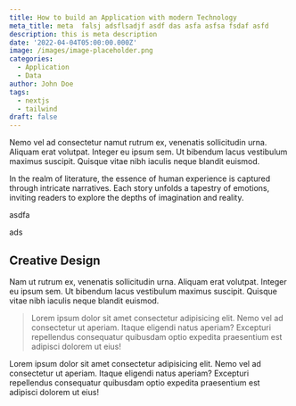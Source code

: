 ```yaml
---
title: How to build an Application with modern Technology
meta_title: meta  falsj adsflsadjf asdf das asfa asfsa fsdaf asfd
description: this is meta description
date: '2022-04-04T05:00:00.000Z'
image: /images/image-placeholder.png
categories:
  - Application
  - Data
author: John Doe
tags:
  - nextjs
  - tailwind
draft: false
---
```

Nemo vel ad consectetur namut rutrum ex, venenatis sollicitudin urna. Aliquam erat volutpat. Integer eu ipsum sem. Ut bibendum lacus vestibulum maximus suscipit. Quisque vitae nibh iaculis neque blandit euismod.

In the realm of literature, the essence of human experience is captured through intricate narratives. Each story unfolds a tapestry of emotions, inviting readers to explore the depths of imagination and reality.

asdfa

ads

## Creative Design

Nam ut rutrum ex, venenatis sollicitudin urna. Aliquam erat volutpat. Integer eu ipsum sem. Ut bibendum lacus vestibulum maximus suscipit. Quisque vitae nibh iaculis neque blandit euismod.

> Lorem ipsum dolor sit amet consectetur adipisicing elit. Nemo vel ad consectetur ut aperiam. Itaque eligendi natus aperiam? Excepturi repellendus consequatur quibusdam optio expedita praesentium est adipisci dolorem ut eius!

Lorem ipsum dolor sit amet consectetur adipisicing elit. Nemo vel ad consectetur ut aperiam. Itaque eligendi natus aperiam? Excepturi repellendus consequatur quibusdam optio expedita praesentium est adipisci dolorem ut eius!
